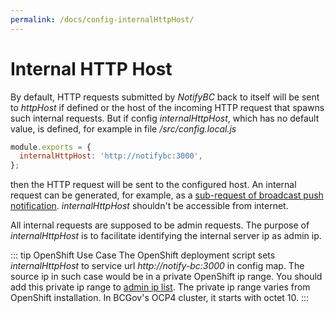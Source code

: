 ```yaml
---
permalink: /docs/config-internalHttpHost/
---
```


# Internal HTTP Host

By default, HTTP requests submitted by _NotifyBC_ back to itself will be sent to _httpHost_ if defined or the host of the incoming HTTP request that spawns such internal requests. But if config _internalHttpHost_, which has no default value, is defined, for example in file _/src/config.local.js_

```js
module.exports = {
  internalHttpHost: 'http://notifybc:3000',
};
```

then the HTTP request will be sent to the configured host. An internal request can be generated, for example, as a [sub-request of broadcast push notification](../config-notification/#broadcast-push-notification-task-concurrency). _internalHttpHost_ shouldn't be accessible from internet.

All internal requests are supposed to be admin requests. The purpose of _internalHttpHost_ is to facilitate identifying the internal server ip as admin ip.

::: tip OpenShift Use Case
The OpenShift deployment script sets <i>internalHttpHost</i> to service url <i>http://notify-bc:3000</i> in config map. The source ip in such case would be in a private OpenShift ip range. You should add this private ip range to <a href="#admin-ip-list">admin ip list</a>. The private ip range varies from OpenShift installation. In BCGov's OCP4 cluster, it starts with octet 10.
:::

